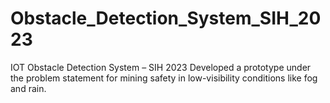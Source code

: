 # Obstacle_Detection_System_SIH_2023
IOT Obstacle Detection System – SIH 2023  Developed a prototype under the problem statement for mining safety in low-visibility conditions like fog and rain. 
